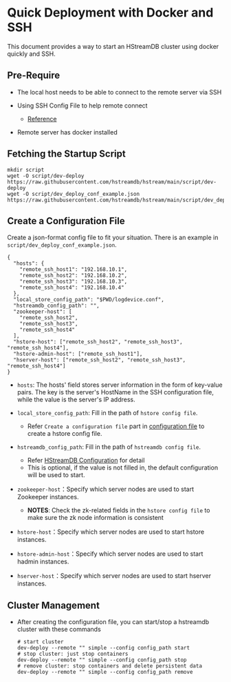 # Quick Deployment with Docker and SSH

This document provides a way to start an HStreamDB cluster using docker quickly
and SSH.

## Pre-Require

- The local host needs to be able to connect to the remote server via SSH
- Using SSH Config File to help remote connect

  + [Reference](https://linuxize.com/post/using-the-ssh-config-file/)

- Remote server has docker installed

## Fetching the Startup Script

```shell
mkdir script
wget -O script/dev-deploy https://raw.githubusercontent.com/hstreamdb/hstream/main/script/dev-deploy
wget -O script/dev_deploy_conf_example.json https://raw.githubusercontent.com/hstreamdb/hstream/main/script/dev_deploy_conf_example.json
```

## Create a Configuration File

Create a json-format config file to fit your situation. There is an example in
`script/dev_deploy_conf_example.json`.

```shell
{
  "hosts": {
    "remote_ssh_host1": "192.168.10.1",
    "remote_ssh_host2": "192.168.10.2",
    "remote_ssh_host3": "192.168.10.3",
    "remote_ssh_host4": "192.168.10.4"
  },
  "local_store_config_path": "$PWD/logdevice.conf",
  "hstreamdb_config_path": "",
  "zookeeper-host": [
    "remote_ssh_host2",
    "remote_ssh_host3",
    "remote_ssh_host4"
  ],
  "hstore-host": ["remote_ssh_host2", "remote_ssh_host3", "remote_ssh_host4"],
  "hstore-admin-host": ["remote_ssh_host1"],
  "hserver-host": ["remote_ssh_host2", "remote_ssh_host3", "remote_ssh_host4"]
}
```

- `hosts`: The hosts' field stores server information in the form of key-value
  pairs. The key is the server's HostName in the SSH configuration file,
  while the value is the server's IP address.
- `local_store_config_path`: Fill in the path of `hstore config file`.
  + Refer `Create a configuration file` part in
    [configuration file](deploy-docker.md) to create a hstore config file.
- `hstreamdb_config_path`: Fill in the path of `hstreamdb config file`.

  + Refer [HStreamDB Configuration](../reference/config.md) for detail
  + This is optional, if the value is not filled in, the default configuration
    will be used to start.

- `zookeeper-host`：Specify which server nodes are used to start Zookeeper
  instances.

  + **NOTES**: Check the zk-related fields in the `hstore config file` to make
    sure the zk node information is consistent

- `hstore-host`：Specify which server nodes are used to start hstore instances.
- `hstore-admin-host`：Specify which server nodes are used to start hadmin
  instances.
- `hserver-host`：Specify which server nodes are used to start hserver
  instances.

## Cluster Management

- After creating the configuration file, you can start/stop a hstreamdb cluster
  with these commands

  ```shell
  # start cluster
  dev-deploy --remote "" simple --config config_path start
  # stop cluster: just stop containers
  dev-deploy --remote "" simple --config config_path stop
  # remove cluster: stop containers and delete persistent data
  dev-deploy --remote "" simple --config config_path remove
  ```
